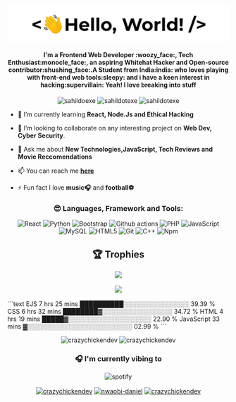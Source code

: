 <p align="center"> <img src="/assets/helloworld.gif" /> </p>
<h4 align="center">I'm a Frontend Web Developer :woozy_face:, Tech Enthusiast:monocle_face:, an aspiring Whitehat Hacker and Open-source contributor:shushing_face:.A Student from India:india: who loves playing with front-end web tools:sleepy: and i have a keen interest in hacking:supervillain: Yeah! I love breaking into stuff</h4>
<p align="center"> <img src="https://komarev.com/ghpvc/?username=sahildotexe&logoColor=white&color=FFDE59" alt="sahildoexe" /> <img
src="https://img.shields.io/github/followers/sahildotexe?style=social" alt="sahildotexe" /> <img
src="https://img.shields.io/github/last-commit/sahildotexe/BOTS.PY" alt="sahildotexe" /> 


- 🌱 I’m currently learning **React, Node.Js and Ethical Hacking**

- 👯 I’m looking to collaborate on any interesting project on **Web Dev, Cyber Security**.

- 💬 Ask me about **New Technologies,JavaScript, Tech Reviews and Movie Reccomendations**

- 📫 You can reach me **[here](mailto:sahilkaling@gmail.com)**

- ⚡ Fun fact I love **music:headphones:** and **football:soccer:**
<h3 align="center">😎 Languages, Framework and Tools:</h3>
<p align="center">
  <img alt="React" src="https://img.shields.io/badge/-React-64FFDA?style=flat-square&logo=react&logoColor=white" />
  <img alt="Python" src="https://img.shields.io/badge/-Python-64FFDA?style=flat-square&logo=python&logoColor=white" />
  <img alt="Bootstrap" src="https://img.shields.io/badge/-Bootstrap-64FFDA?style=flat-square&logo=bootstrap&logoColor=white" />
  <img alt="Github actions" src="https://img.shields.io/badge/-HTML5-64FFDA?style=flat-square&logo=github-actions&logoColor=white" />
  <img alt="PHP" src="https://img.shields.io/badge/-CSS-64FFDA?style=flat-square&logo=php&logoColor=white" />
  <img alt="JavaScript" src="https://img.shields.io/badge/-JavaScript-64FFDA?style=flat-square&logo=javascript&logoColor=white" />
  <img alt="MySQL" src="https://img.shields.io/badge/-MaterialUI-64FFDA?style=flat-square&logo=mysql&logoColor=white" />
  <img alt="HTML5" src="https://img.shields.io/badge/-HTML5-64FFDA?style=flat-square&logo=html5&logoColor=white" />
 
  <img alt="Git" src="https://img.shields.io/badge/-Git-64FFDA?style=flat-square&logo=git&logoColor=white" />
 
  <img alt="C++" src="https://img.shields.io/badge/-C++-64FFDA?style=flat-square&logo=c++&logoColor=white" />
  <img alt="Npm" src="https://img.shields.io/badge/-NPM-64FFDA?style=flat-square&logo=npm&logoColor=white" />

</p>
<h2 align="center">🏆 Trophies</h2></a>
<p align="center"> <img width=800 src="https://github-profile-trophy.vercel.app/?username=sahildotexe&margin-w=30&theme=onedark&row=1"/>
</p>
<p align="center"> <img src="/assets/morty.gif" /> </p>
<!--START_SECTION:waka-->
```text
EJS          7 hrs 25 mins   ██████████░░░░░░░░░░░░░░░   39.39 % 
CSS          6 hrs 32 mins   ████████▓░░░░░░░░░░░░░░░░   34.72 % 
HTML         4 hrs 19 mins   █████▓░░░░░░░░░░░░░░░░░░░   22.90 % 
JavaScript   33 mins         ▓░░░░░░░░░░░░░░░░░░░░░░░░   02.99 % 
```
<!--END_SECTION:waka-->
<p align="center" height='130px'> <img src="https://github-readme-stats.vercel.app/api?username=sahildotexe&show_icons=true&hide_title=true&include_all_commits=true&line_height=21&bg_color=0,64FFDA,64FFDA,A9EFDE,F2FFFC&count_private=true&theme=graywhite" alt="crazychickendev"/> <img src="https://github-readme-stats.vercel.app/api/top-langs/?username=sahildotexe&layout=compact&show_icons=true&bg_color=0,EFFDF9,CBFFF3,64FFDA&theme=graywhite&hide_title=true" alt="crazychickendev"/> </p>
<h3 align="center">🎧 I'm currently vibing to</h3>
<p align="center"> <img src="https://spotify-github-profile.vercel.app/api/view?uid=3o2agoiaw73z1wjbntosu9fgv&cover_image=true&theme=default" alt="spotify"/></p>

<p align="center">
<a href="https://wa.me/7972790788" target="blank"><img align="center" src="https://cdn.jsdelivr.net/npm/simple-icons@v3/icons/whatsapp.svg" alt="crazychickendev" height="22" width="22" /></a>
<a href="https://www.linkedin.com/in/sahil-kaling-5383641b8/" target="blank"><img align="center" src="https://cdn.jsdelivr.net/npm/simple-icons@3.0.1/icons/linkedin.svg" alt="nwaobi-daniel" height="22" width="22" /></a>
<a href="https://instagram.com/_heysahil/" target="blank"><img align="center" src="https://cdn.jsdelivr.net/npm/simple-icons@3.0.1/icons/instagram.svg" alt="crazychickendev" height="22" width="22" /></a>
</p>
